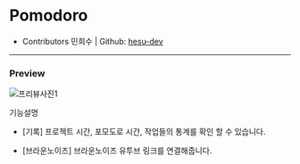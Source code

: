 
Pomodoro
==

* Contributors
민희수 | Github: [hesu-dev](https://github.com/hesu-dev)

 ***

### Preview

![프리뷰사진1](https://i.imgur.com/6T2RXwo.png)

기능설명

* [기록]
프로젝트 시간, 포모도로 시간, 작업들의 통계를 확인 할 수 있습니다.

* [브라운노이즈]
브라운노이즈 유투브 링크를 연결해줍니다.

<!--  
* [관리]
프로젝트를 계획하고 업무를 관리할 수 있습니다.

* [집중모드]
방해금지모드와 연동된 집중모드입니다. -->

